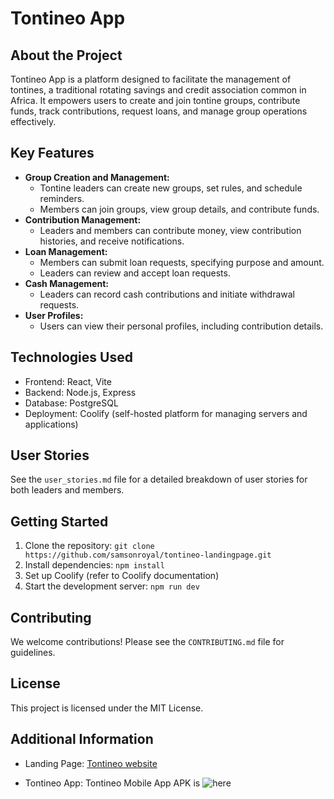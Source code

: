 # Tontineo App

## About the Project

Tontineo App is a platform designed to facilitate the management of tontines, a traditional rotating savings and credit association common in Africa. It empowers users to create and join tontine groups, contribute funds, track contributions, request loans, and manage group operations effectively.

## Key Features

- **Group Creation and Management:**
    - Tontine leaders can create new groups, set rules, and schedule reminders.
    - Members can join groups, view group details, and contribute funds.
- **Contribution Management:**
    - Leaders and members can contribute money, view contribution histories, and receive notifications.
- **Loan Management:**
    - Members can submit loan requests, specifying purpose and amount.
    - Leaders can review and accept loan requests.
- **Cash Management:**
    - Leaders can record cash contributions and initiate withdrawal requests.
- **User Profiles:**
    - Users can view their personal profiles, including contribution details.

## Technologies Used

- Frontend: React, Vite
- Backend: Node.js, Express
- Database: PostgreSQL
- Deployment: Coolify (self-hosted platform for managing servers and applications)

## User Stories

See the `user_stories.md` file for a detailed breakdown of user stories for both leaders and members.

## Getting Started

1. Clone the repository: `git clone https://github.com/samsonroyal/tontineo-landingpage.git`
2. Install dependencies: `npm install`
3. Set up Coolify (refer to Coolify documentation)
4. Start the development server: `npm run dev`

## Contributing

We welcome contributions! Please see the `CONTRIBUTING.md` file for guidelines.

## License

This project is licensed under the MIT License.

## Additional Information

- Landing Page: [Tontineo website](https://www.tontineo.vercel.app)

- Tontineo App: Tontineo Mobile App APK is ![here]()

